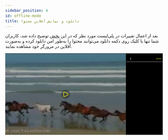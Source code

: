 ```yaml
---
sidebar_position: 4
id: offline-mode
title: دانلود و نمایش آفلاین محتوا
---
```


بعد از اعمال تغییرات در پلی‌لیست مورد نظر که در این [پخش](./playlist.md) توضیح داده شد، کاربران شما تنها با کلیک روی
دکمه دانلود می‌توانند محتوا را به‌طور امن دانلود کرده و به‌صورت آفلاین در مرورگر خود مشاهده نمایند.

![Image](./img/11.png)